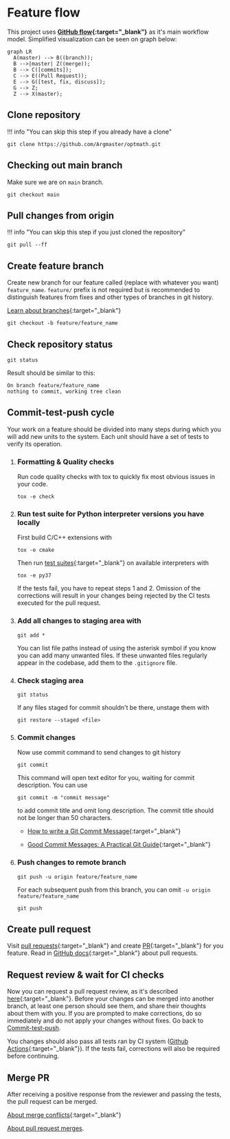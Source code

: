 # Feature flow

This project uses
**[GitHub flow](https://docs.github.com/en/get-started/quickstart/github-flow){:target="\_blank"}**
as it's main workflow model. Simplified visualization can be seen on graph
below:

```mermaid
graph LR
  A(master) --> B((branch));
  B -->|master| Z((merge));
  B --> C([commits]);
  C --> E((Pull Request));
  E --> G([test, fix, discuss]);
  G --> Z;
  Z --> X(master);
```

## Clone repository

!!! info "You can skip this step if you already have a clone"

```
git clone https://github.com/Argmaster/optmath.git
```

## Checking out main branch

Make sure we are on `main` branch.

```
git checkout main
```

## Pull changes from origin

!!! info "You can skip this step if you just cloned the repository"

```
git pull --ff
```

## Create feature branch

Create new branch for our feature called (replace with whatever you want)
`feature_name`. `feature/` prefix is not required but is recommended to
distinguish features from fixes and other types of branches in git history.

[Learn about branches](https://git-scm.com/book/en/v2/Git-Branching-Basic-Branching-and-Merging){:target="\_blank"}

```
git checkout -b feature/feature_name
```

## Check repository status

```
git status
```

Result should be similar to this:

```
On branch feature/feature_name
nothing to commit, working tree clean
```

## Commit-test-push cycle

Your work on a feature should be divided into many steps during
which you will add new units to the system. Each unit should
have a set of tests to verify its operation.

1. ### Formatting & Quality checks

    Run code quality checks with tox to quickly fix most obvious issues in your code.

    ```
    tox -e check
    ```

2. ### Run test suite for Python interpreter versions you have locally

    First build C/C++ extensions with

    ```
    tox -e cmake
    ```

    Then run [test suites](/develop/tox_basics/#pyxx){:target="\_blank"} on available interpreters with

    ```
    tox -e py37
    ```

    If the tests fail, you have to repeat steps 1 and 2. Omission of the
    corrections will result in your changes being rejected by the CI
    tests executed for the pull request.

3. ### Add all changes to staging area with

    ```
    git add *
    ```

    You can list file paths instead of using the asterisk symbol if you know
    you can add many unwanted files. If these unwanted files regularly appear
    in the codebase, add them to the `.gitignore` file.

4. ### Check staging area

    ```
    git status
    ```

    If any files staged for commit shouldn't be there, unstage them with

    ```
    git restore --staged <file>
    ```

5. ### Commit changes

    Now use commit command to send changes to git history

    ```
    git commit
    ```

    This command will open text editor for you, waiting for
    commit description. You can use

    ```
    git commit -m "commit message"
    ```

    to add commit title and omit long description.
    The commit title should not be longer than 50 characters.

    - [How to write a Git Commit Message](https://cbea.ms/git-commit/){:target="\_blank"}

    - [Good Commit Messages: A Practical Git Guide](https://www.freecodecamp.org/news/writing-good-commit-messages-a-practical-guide/){:target="\_blank"}

6. ### Push changes to remote branch

    ```
    git push -u origin feature/feature_name
    ```

    For each subsequent push from this branch, you can omit `-u origin feature/feature_name`

    ```
    git push
    ```

## Create pull request

Visit [pull requests](https://github.com/Argmaster/optmath/pulls){:target="\_blank"}
and create [PR](https://docs.github.com/en/get-started/quickstart/github-glossary#pull-request){:target="\_blank"}
for you feature. Read in [GitHub docs](https://docs.github.com/en/pull-requests/collaborating-with-pull-requests/proposing-changes-to-your-work-with-pull-requests/creating-a-pull-request){:target="\_blank"} about pull requests.

## Request review & wait for CI checks

Now you can request a pull request review, as it's described [here](https://docs.github.com/en/pull-requests/collaborating-with-pull-requests/proposing-changes-to-your-work-with-pull-requests/requesting-a-pull-request-review){:target="\_blank"}.
Before your changes can be merged into another branch, at least one person should see them,
and share their thoughts about them with you. If you are prompted to make corrections, do so immediately
and do not apply your changes without fixes. Go back to [Commit-test-push](#commit-test-push-cycle).

You changes should also pass all tests ran by CI system ([Github Actions](https://docs.github.com/en/actions){:target="\_blank"}).
If the tests fail, corrections will also be required before continuing.

## Merge PR

After receiving a positive response from the reviewer and passing the tests, the pull request can be merged.

[About merge conflicts](https://docs.github.com/en/pull-requests/collaborating-with-pull-requests/addressing-merge-conflicts/about-merge-conflicts){:target="\_blank"}

[About pull request merges](https://docs.github.com/en/pull-requests/collaborating-with-pull-requests/incorporating-changes-from-a-pull-request/about-pull-request-merges).
